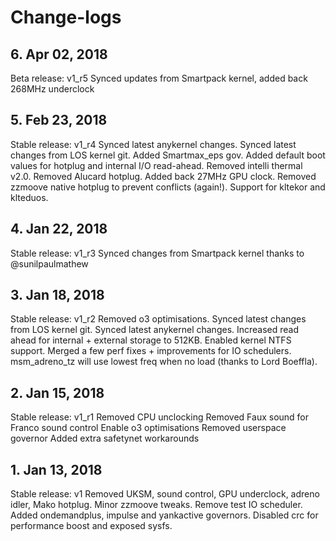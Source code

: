# Change-logs

## 6. Apr 02, 2018
Beta release: v1_r5 
Synced updates from Smartpack kernel, added back 268MHz underclock

## 5. Feb 23, 2018
Stable release: v1_r4
Synced latest anykernel changes. Synced latest changes from LOS kernel git. Added Smartmax_eps gov. Added default boot values for hotplug and internal I/O read-ahead. Removed intelli thermal v2.0. Removed Alucard hotplug. Added back 27MHz GPU clock. Removed zzmoove native hotplug to prevent conflicts (again!). Support for kltekor and klteduos.

## 4. Jan 22, 2018
Stable release: v1_r3 
Synced changes from Smartpack kernel thanks to @sunilpaulmathew

## 3. Jan 18, 2018
Stable release: v1_r2
Removed o3 optimisations. Synced latest changes from LOS kernel git. Synced latest anykernel changes. Increased read ahead for internal + external storage to 512KB. Enabled kernel NTFS support. Merged a few perf fixes + improvements for IO schedulers. msm_adreno_tz will use lowest freq when no load (thanks to Lord Boeffla). 

## 2. Jan 15, 2018
Stable release: v1_r1
Removed CPU unclocking
Removed Faux sound for Franco sound control
Enable o3 optimisations
Removed userspace governor
Added extra safetynet workarounds 

## 1. Jan 13, 2018 
Stable release: v1
Removed UKSM, sound control, GPU underclock, adreno idler, Mako hotplug. Minor zzmoove tweaks. Remove test IO scheduler. Added ondemandplus, impulse and yankactive governors. Disabled crc for performance boost and exposed sysfs. 
